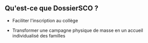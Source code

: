 ## Qu'est-ce que DossierSCO ?

- Faciliter l'inscription au collège

- Transformer une campagne physique de masse en un accueil individualisé des familles
